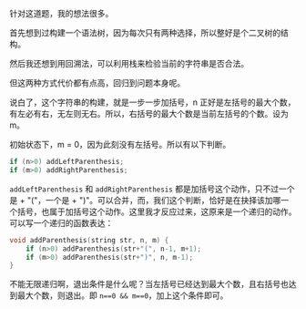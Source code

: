 针对这道题，我的想法很多。

首先想到过构建一个语法树，因为每次只有两种选择，所以整好是个二叉树的结构。

然后我还想到用回溯法，可以利用栈来检验当前的字符串是否合法。

但这两种方式代价都有点高，回归到问题本身呢。

说白了，这个字符串的构建，就是一步一步加括号，n 正好是左括号的最大个数，有左必有右，无左则无右。所以，右括号的最大个数是当前左括号的个数。设为m。

初始状态下，m = 0，因为此刻没有左括号。所以有以下判断。

```cpp
if (n>0) addLeftParenthesis;
if (m>0) addRightParenthesis;
```

`addLeftParenthesis` 和 `addRightParenthesis` 都是加括号这个动作，只不过一个是 + "("，一个是 + ")"。可以合并，而，我们这个判断，恰好是在抉择该加哪一个括号，也属于加括号这个动作。这里我才反应过来，这原来是一个递归的动作。可以写一个递归的函数表达：

```cpp
void addParenthesis(string str, n, m) {
    if (n>0) addParenthesis(str+"(", n-1, m+1);
    if (m>0) addParenthesis(str+")", n, m-1);
}
```

不能无限递归啊，退出条件是什么呢？当左括号已经达到最大个数，且右括号也达到最大个数，则退出。即 `n==0 && m==0`，加上这个条件即可。
